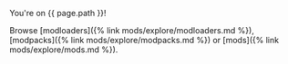 You're on {{ page.path }}!

Browse [modloaders]({% link mods/explore/modloaders.md %}), [modpacks]({% link mods/explore/modpacks.md %}) or [mods]({% link mods/explore/mods.md %}).